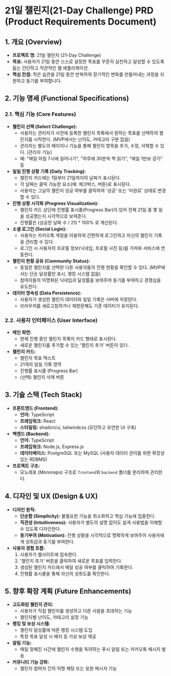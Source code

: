 # 21일 챌린지(21-Day Challenge) PRD (Product Requirements Document)

## 1. 개요 (Overview)

- **프로젝트 명:** 21일 챌린지 (21-Day Challenge)
- **목표:** 사용자가 21일 동안 스스로 설정한 목표를 꾸준히 실천하고 달성할 수 있도록 돕는 간단하고 직관적인 웹 애플리케이션.
- **핵심 컨셉:** 작은 습관을 21일 동안 반복하여 장기적인 변화를 만들어내는 과정을 지원하고 동기를 부여합니다.

## 2. 기능 명세 (Functional Specifications)

### 2.1. 핵심 기능 (Core Features)

- **챌린지 선택 (Select Challenge):**
    - 사용자는 관리자가 사전에 등록한 챌린지 목록에서 원하는 목표를 선택하여 챌린지를 시작한다. (MVP에서는 난이도, 카테고리 구분 없음)
    - 관리자는 별도의 페이지나 기능을 통해 챌린지 항목을 추가, 수정, 삭제할 수 있다. (관리자 기능)
    - 예: "매일 아침 7시에 일어나기", "하루에 30분씩 책 읽기", "매일 1만보 걷기" 등
- **일일 진행 상황 기록 (Daily Tracking):**
    - 챌린지 카드에는 1일부터 21일까지의 날짜가 표시된다.
    - 각 날짜는 클릭 가능한 요소(예: 체크박스, 버튼)로 표시된다.
    - 사용자는 그날의 챌린지 성공 여부를 클릭하여 '성공' 또는 '미완료' 상태로 변경할 수 있다.
- **진행 상황 시각화 (Progress Visualization):**
    - 챌린지 카드 상단에 진행률 표시줄(Progress Bar)이 있어 전체 21일 중 몇 일을 성공했는지 시각적으로 보여준다.
    - 진행률은 (성공한 날짜 수 / 21) * 100% 로 계산된다.
- **소셜 로그인 (Social Login):**
    - 사용자는 카카오톡 계정을 이용하여 간편하게 로그인하고 자신의 챌린지 기록을 관리할 수 있다.
    - 로그인 시 사용자의 프로필 정보(닉네임, 프로필 사진 등)를 가져와 서비스에 연동한다.
- **챌린지 현황 공유 (Community Status):**
    - 동일한 챌린지를 선택한 다른 사용자들의 진행 현황을 확인할 수 있다. (MVP에서는 단순 달성률만 표시, 랭킹 시스템 없음)
    - 참여자들의 익명화된 닉네임과 달성률을 보여주어 동기를 부여하고 경쟁심을 유도한다.
- **데이터 영속성 (Data Persistence):**
    - 사용자가 생성한 챌린지 데이터와 일일 기록은 서버에 저장된다.
    - 브라우저를 새로고침하거나 재방문해도 기존 데이터가 유지된다.

### 2.2. 사용자 인터페이스 (User Interface)

- **메인 화면:**
    - 현재 진행 중인 챌린지 목록이 카드 형태로 표시된다.
    - 새로운 챌린지를 추가할 수 있는 '챌린지 추가' 버튼이 있다.
- **챌린지 카드:**
    - 챌린지 목표 텍스트
    - 21개의 일일 기록 영역
    - 진행률 표시줄 (Progress Bar)
    - (선택) 챌린지 삭제 버튼

## 3. 기술 스택 (Tech Stack)

- **프론트엔드 (Frontend):**
    - **언어:** TypeScript
    - **프레임워크:** React
    - **스타일링:** shadcn/ui, tailwindcss (모던하고 유연한 UI 구축)
- **백엔드 (Backend):**
    - **언어:** TypeScript
    - **프레임워크:** Node.js, Express.js
    - **데이터베이스:** PostgreSQL 또는 MySQL (사용자 데이터 관리를 위한 확장성 있는 RDBMS)
- **프로젝트 구조:**
    - 모노레포 (Monorepo) 구조로 `frontend`와 `backend` 폴더를 분리하여 관리한다.

## 4. 디자인 및 UX (Design & UX)

- **디자인 원칙:**
    - **단순함 (Simplicity):** 불필요한 기능을 최소화하고 핵심 기능에 집중한다.
    - **직관성 (Intuitiveness):** 사용자가 별도의 설명 없이도 쉽게 사용법을 이해할 수 있도록 디자인한다.
    - **동기부여 (Motivation):** 진행 상황을 시각적으로 명확하게 보여주어 사용자에게 성취감과 동기를 부여한다.
- **사용자 경험 흐름:**
    1. 사용자가 웹사이트에 접속한다.
    2. '챌린지 추가' 버튼을 클릭하여 새로운 목표를 입력한다.
    3. 생성된 챌린지 카드에서 매일 성공 여부를 클릭하여 기록한다.
    4. 진행률 표시줄을 통해 자신의 성취도를 확인한다.

## 5. 향후 확장 계획 (Future Enhancements)

- **고도화된 챌린지 관리:**
    - 사용자가 직접 챌린지를 생성하고 다른 사람을 초대하는 기능
    - 챌린지별 난이도, 카테고리 설정 기능
- **랭킹 및 보상 시스템:**
    - 챌린지 달성률에 따른 랭킹 시스템 도입
    - 특정 목표 달성 시 배지 등 가상 보상 제공
- **알림 기능:**
    - 매일 정해진 시간에 챌린지 수행을 독려하는 푸시 알림 또는 카카오톡 메시지 발송
- **커뮤니티 기능 강화:**
    - 챌린지 참여자 간의 익명 채팅 또는 응원 메시지 기능